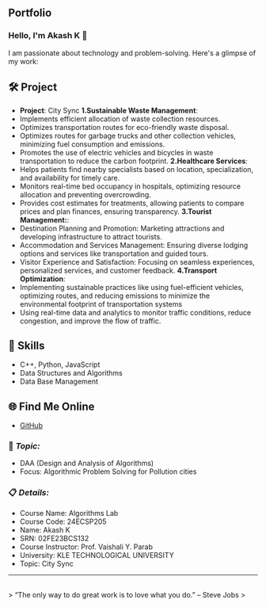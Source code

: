 ## Portfolio

### Hello, I'm Akash K 👋

I am passionate about technology and problem-solving. Here's a glimpse of my work:

## 🛠️ Project
- **Project**: City Sync
**1.Sustainable Waste Management**:
- Implements efficient allocation of waste collection resources.
- Optimizes transportation routes for eco-friendly waste disposal.
- Optimizes routes for garbage trucks and other collection vehicles, minimizing fuel consumption and emissions.
- Promotes the use of electric vehicles and bicycles in waste transportation to reduce the carbon footprint.
**2.Healthcare Services**:
- Helps patients find nearby specialists based on location, specialization, and availability for timely care.
- Monitors real-time bed occupancy in hospitals, optimizing resource allocation and preventing overcrowding.
- Provides cost estimates for treatments, allowing patients to compare prices and plan finances, ensuring transparency.
**3.Tourist Management:**:
- Destination Planning and Promotion: Marketing attractions and developing infrastructure to attract tourists.
- Accommodation and Services Management: Ensuring diverse lodging options and services like transportation and guided tours.
- Visitor Experience and Satisfaction: Focusing on seamless experiences, personalized services, and customer feedback.
**4.Transport Optimization**:
- Implementing sustainable practices like using fuel-efficient vehicles, optimizing routes, and reducing emissions to minimize the environmental footprint of transportation systems
- Using real-time data and analytics to monitor traffic conditions, reduce congestion, and improve the flow of traffic.


## 🚀 Skills
- C++, Python, JavaScript
- Data Structures and Algorithms
- Data Base Management

## 🌐 Find Me Online
- [GitHub](https://github.com/your-github-Akashk132)

### 🎯 *Topic:* 

- DAA (Design and Analysis of Algorithms)  
- Focus: Algorithmic Problem Solving for Pollution cities  

### 📋 *Details:*

- Course Name: Algorithms Lab 
- Course Code: 24ECSP205 
- Name: Akash K
- SRN: 02FE23BCS132
- Course Instructor: Prof. Vaishali Y. Parab 
- University: KLE TECHNOLOGICAL UNIVERSITY
- Topic: City Sync

---


<br> 
> “The only way to do great work is to love what you do.” – Steve Jobs
>
